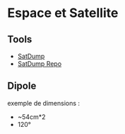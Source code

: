 # Espace et Satellite

## Tools

* [SatDump](https://www.satdump.org/)
* [SatDump Repo](https://github.com/SatDump/SatDump)

## Dipole

exemple de dimensions :

* ~54cm*2
* 120°

